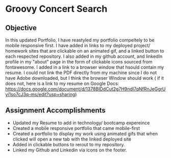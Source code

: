 # Groovy Concert Search

## Objective
In this updated Portfolio, I have reastyled my portfolio compeltely to be mobile responsive first. I have added in links to my deployed project/ homework sites that are clickable on an animated gif, and a linked button to each respected repository. I also added in my github account, and linkedIn profile in my "about" page in the form of clickable icons sourced from fontawesome. I added in a link to a browser window that hsould contain my resume. I could not link the PDF directly from my machine since I do not have Adobe downloaded, but I think the browser Window should work ( if it does not, here is a link to my resume on Google Docs: https://docs.google.com/document/d/1378BIDdCut2g7H9ndI7qNfRnJeGgrUyi1so7cJ3q-ms/edit?usp=sharing)

## Assignment Accomplishments
* Updated my Resume to add in technology/ bootcamp expereince
* Created a mobile responsive portfolio that came mobile-first
* Created a portfolio to display my work using animated gifs that when clicked will open a new tab with the linked deployed site
* Added in clickable buttons to rerout to my repository.
* Linked my Github and Linkedin via icons on the footer.



